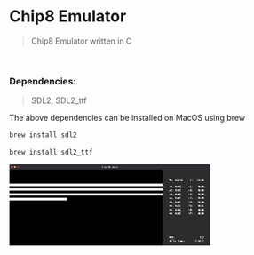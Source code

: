 # Chip8 Emulator

> Chip8 Emulator written in C

<br/>

### Dependencies:
> SDL2, SDL2_ttf

The above dependencies can be installed on MacOS using brew
```bash
brew install sdl2
```

```bash
brew install sdl2_ttf
```
![Chip8 Emulator Demo](https://github.com/zdzoz/chip8/blob/master/chip8.gif)
